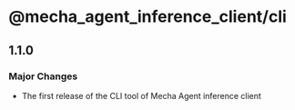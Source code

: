# @mecha_agent_inference_client/cli

## 1.1.0

### Major Changes

- The first release of the CLI tool of Mecha Agent inference client
